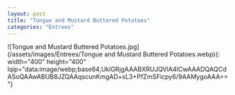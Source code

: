 ```yaml
---
layout: post
title: "Tongue and Mustard Buttered Potatoes"
categories: "Entrees"
---
```

![Tongue and Mustard Buttered Potatoes.jpg](/assets/images/Entrees/Tongue and Mustard Buttered Potatoes.webp){: width="400" height="400" lqip="data:image/webp;base64,UklGRjgAAABXRUJQVlA4ICwAAADQAQCdASoQAAwABUB8JZQAAqscunKmgAD+sL3+PfZmSFicpy6/9AAMygoAAA=="}

